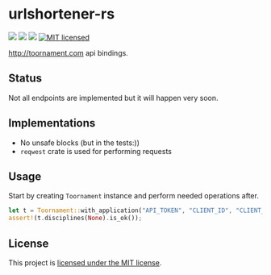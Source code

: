 # urlshortener-rs
[![](https://meritbadge.herokuapp.com/toornament)](https://crates.io/crates/toornament) [![](https://travis-ci.org/vityafx/toornament-rs.svg?branch=master)](https://travis-ci.org/vityafx/toornament-rs) [![](https://img.shields.io/badge/docs-online-2020ff.svg)](https://vityafx.github.io/toornament-rs/master/toornament/)
[![MIT licensed](https://img.shields.io/badge/license-MIT-blue.svg)](./LICENSE)


http://toornament.com api bindings.

## Status
Not all endpoints are implemented but it will happen very soon.

## Implementations
- No unsafe blocks (but in the tests:))
- `reqwest` crate is used for performing requests

## Usage
Start by creating `Toornament` instance and perform needed operations after.
```rust
let t = Toornament::with_application("API_TOKEN", "CLIENT_ID", "CLIENT_SECRET").unwrap();
assert!(t.disciplines(None).is_ok());
```

## License

This project is [licensed under the MIT license](https://github.com/vityafx/toornament-rs/blob/master/LICENSE).
